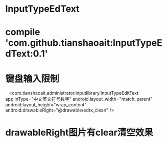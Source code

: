 # InputTypeEdText

# compile 'com.github.tianshaoait:InputTypeEdText:0.1'

# 键盘输入限制

    <com.tianshaoait.administrator.inputlibrary.InputTypeEditText
        app:inType="中文英文符号数字"
        android:layout_width="match_parent"
        android:layout_height="wrap_content"
        android:drawableRight="@drawable/edtx_clean" />
        
#  drawableRight图片有clear清空效果
